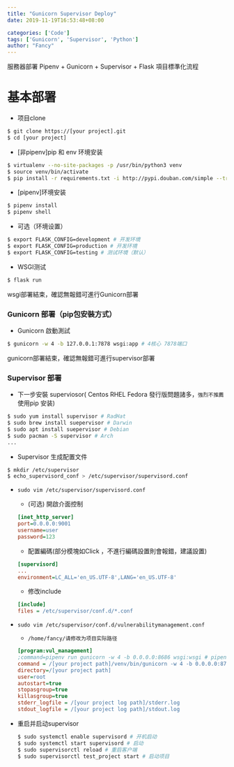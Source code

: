 ```yaml
---
title: "Gunicorn Supervisor Deploy"
date: 2019-11-19T16:53:48+08:00

categories: ['Code']
tags: ['Gunicorn', 'Supervisor', 'Python']
author: "Fancy"
---
```

服務器部署 Pipenv + Gunicorn + Supervisor + Flask 項目標準化流程

<!--more-->

# 基本部署

- 项目clone

```bash
$ git clone https://[your project].git 
$ cd [your project]
```

- [非pipenv]pip 和 env 环境安装

```bash
$ virtualenv --no-site-packages -p /usr/bin/python3 venv
$ source venv/bin/activate
$ pip install -r requirements.txt -i http://pypi.douban.com/simple --trusted-host pypi.douban.com
```
- [pipenv]环境安装

```bash
$ pipenv install
$ pipenv shell
```


- 可选（环境设置）

```bash
$ export FLASK_CONFIG=development # 开发环境
$ export FLASK_CONFIG=production # 开发环境
$ export FLASK_CONFIG=testing # 测试环境（默认）
```

- WSGI测试

```bash
$ flask run
```

wsgi部署結束，確認無報錯可進行Gunicorn部署

### Gunicorn 部署（pip包安裝方式）

- Gunicorn 啟動測試

```bash
$ gunicorn -w 4 -b 127.0.0.1:7878 wsgi:app # 4核心 7878端口
```

gunicorn部署結束，確認無報錯可進行supervisor部署

### Supervisor 部署

- 下一步安裝 superviosor( Centos RHEL Fedora 發行版問題諸多，`強烈不推薦`使用pip 安装)

```bash
$ sudo yum install supervisor # RadHat
$ sudo brew install suepervisor # Darwin
$ sudo apt install suepervisor # Debian 
$ sudo pacman -S supervisor # Arch
...
```

- Supervisor 生成配置文件

```bash
$ mkdir /etc/supervisor
$ echo_supervisord_conf > /etc/supervisor/supervisord.conf
```

- `sudo vim /etc/supervisor/supervisord.conf`

  - (可选) 開啟介面控制

  ```ini
  [inet_http_server]      
  port=0.0.0.0:9001        
  username=user            
  password=123  
  ```

  - 配置編碼(部分模塊如Click ，不進行編碼設置則會報錯，建議設置)

  ```ini
  [supervisord]
  ...
  environment=LC_ALL='en_US.UTF-8',LANG='en_US.UTF-8'
  ```

  - 修改include

  ```ini
  [include]
  files = /etc/supervisor/conf.d/*.conf
  ```

- `sudo vim /etc/supervisor/conf.d/vulnerabilitymanagement.conf`

  - `/home/fancy/请修改为项目实际路径`

  ```ini
  [program:vul_management]
  ;command=pipenv run gunicorn -w 4 -b 0.0.0.0:8686 wsgi:wsgi # pipenv模式
  command = /[your project path]/venv/bin/gunicorn -w 4 -b 0.0.0.0:8778 wsgi:app
  directory=/[your project path]
  user=root
  autostart=true
  stopasgroup=true
  killasgroup=true
  stderr_logfile = /[your project log path]/stderr.log
  stdout_logfile = /[your project log path]/stdout.log
  ```

  

- 重启并启动supervisor

  ```bash
  $ sudo systemctl enable supervisord # 开机启动
  $ sudo systemctl start supervisord # 启动
  $ sudo supervisorctl reload # 重启客户端
  $ sudo supervisorctl test_project start # 启动项目
  ```

